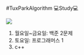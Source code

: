 #TuxParkAlgorithm
💻Study💻

<img src="https://img.shields.io/badge/C++-3776AB?style=for-the-badge&logo=Cpp&logoColor=white">

1) 월요일~금요일: 백준 2문제
2) 토요일: 프로그래머스 1
3) c++
